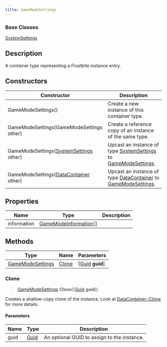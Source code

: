 ```yaml
---
title: GameModeSettings
---
```

### Base Classes

[SystemSettings](/vext/ref/fb/systemsettings/)

## Description

A container type representing a Frostbite instance entry.

## Constructors

| Constructor                                                                 | Description                                                                                                             |
| --------------------------------------------------------------------------- | ----------------------------------------------------------------------------------------------------------------------- |
| GameModeSettings()                                                          | Create a new instance of this container type.                                                                           |
| GameModeSettings(GameModeSettings other)                                    | Create a reference copy of an instance of the same type.                                                                |
| GameModeSettings([SystemSettings](/vext/ref/fb/systemsettings/) other)                    | Upcast an instance of type [SystemSettings](/vext/ref/fb/systemsettings/) to [GameModeSettings](/vext/ref/fb/gamemodesettings/).                    |
| GameModeSettings([DataContainer](/vext/ref/shared/class/datacontainer) other) | Upcast an instance of type [DataContainer](/vext/ref/shared/class/datacontainer) to [GameModeSettings](/vext/ref/fb/gamemodesettings/). |

## Properties

| Name        | Type                                           | Description |
| ----------- | ---------------------------------------------- | ----------- |
| information | [GameModeInformation](/vext/ref/fb/gamemodeinformation/)\[\] |             |

## Methods

| Type                                 | Name            | Parameters                                     |
| ------------------------------------ | --------------- | ---------------------------------------------- |
| [GameModeSettings](/vext/ref/fb/gamemodesettings/) | [Clone](#clone) | \[[Guid](/vext/ref/shared/class/guid) **guid**\] |

### Clone

> [GameModeSettings](/vext/ref/fb/gamemodesettings/) **Clone**(\[[Guid](/vext/ref/shared/class/guid) **guid**\])

Creates a shallow-copy clone of the instance. Look at [DataContainer::Clone](/vext/ref/shared/class/datacontainer#clone) for more details.

#### Parameters

| Name | Type         | Description                                 |
| ---- | ------------ | ------------------------------------------- |
| guid | [Guid](/vext/ref/shared/class/guid/) | An optional GUID to assign to the instance. |
